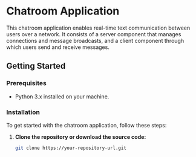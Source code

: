 # Chatroom Application

This chatroom application enables real-time text communication between users over a network. It consists of a server component that manages connections and message broadcasts, and a client component through which users send and receive messages.

## Getting Started

### Prerequisites

- Python 3.x installed on your machine.

### Installation

To get started with the chatroom application, follow these steps:

1. **Clone the repository or download the source code:**
   
   ```bash
   git clone https://your-repository-url.git

